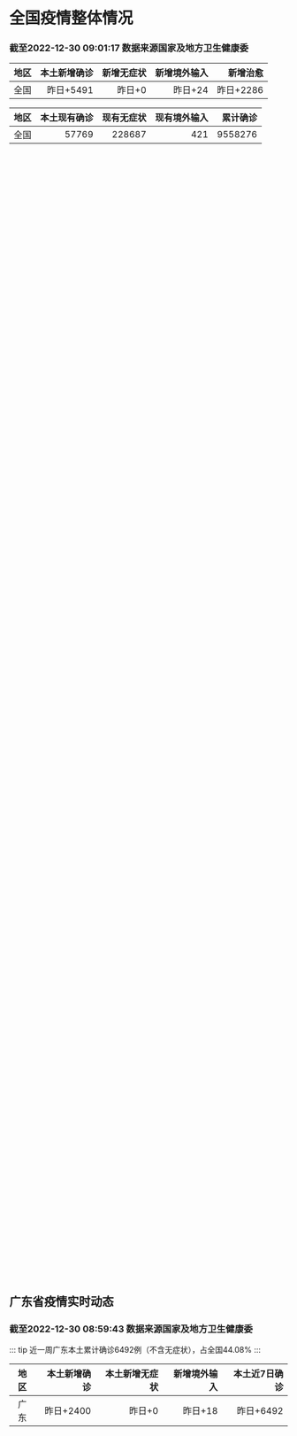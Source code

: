 
# 全国疫情整体情况
### 截至2022-12-30 09:01:17 数据来源国家及地方卫生健康委

|地区|本土新增确诊|新增无症状|新增境外输入|新增治愈|
|:--:|---:|---:|---:|---:|
|全国|昨日+5491|昨日+0|昨日+24|昨日+2286|

|地区|本土现有确诊|现有无症状|现有境外输入|累计确诊|
|:--:|---:|---:|---:|---:|
|全国|57769|228687|421|9558276|

<ChinaMap :dataList="dataList" :title="title"/>

<div id="chinaDayModify" style="width:100%;height:500px;margin-bottom:10px;"></div>
<div id="chinaAddHistoryData" style="width:100%;height:500px;margin-bottom:10px;"></div>
<div id="chinaNowHistoryData" style="width:100%;height:500px;margin-bottom:10px;"></div>
<div id="chinaTotalHistoryData" style="width:100%;height:500px;margin-bottom:10px;"></div>


## 广东省疫情实时动态
### 截至2022-12-30 08:59:43 数据来源国家及地方卫生健康委

::: tip 近一周广东本土累计确诊6492例（不含无症状），占全国44.08%
:::

|地区|本土新增确诊|本土新增无症状|新增境外输入|本土近7日确诊|
|:--:|---:|---:|---:|---:|
|广东|昨日+2400|昨日+0|昨日+18|昨日+6492|

<div id="guangdongModify" style="width:100%;height:500px;margin-bottom:10px;"></div>
<div id="guangdongTotalHistory" style="width:100%;height:500px;margin-bottom:10px;"></div>
<div id="guangzhouModifyHistory" style="width:100%;height:500px;margin-bottom:10px;"></div>


<script>
import * as echarts from 'echarts'
export default {
  data(){
    return {
      title: '新增本土确诊',
      dataList: [{name: '台湾', value: 0, addList: []},{name: '香港', value: 0, addList: []},{name: '广东', value: 2400, addList: [{name: '未公布来源', num: 2400},
]},{name: '湖北', value: 254, addList: [{name: '未公布来源', num: 254},
]},{name: '上海', value: 65, addList: [{name: '未公布来源', num: 65},
]},{name: '吉林', value: 0, addList: []},{name: '四川', value: 120, addList: [{name: '未公布来源', num: 120},
]},{name: '重庆', value: 331, addList: [{name: '未公布来源', num: 331},
]},{name: '海南', value: 2, addList: [{name: '未公布来源', num: 2},
]},{name: '福建', value: 520, addList: [{name: '未公布来源', num: 520},
]},{name: '河南', value: 35, addList: [{name: '未公布来源', num: 35},
]},{name: '内蒙古', value: 10, addList: [{name: '未公布来源', num: 10},
]},{name: '云南', value: 68, addList: [{name: '未公布来源', num: 68},
]},{name: '北京', value: 908, addList: [{name: '未公布来源', num: 908},
]},{name: '浙江', value: 25, addList: [{name: '未公布来源', num: 25},
]},{name: '陕西', value: 22, addList: [{name: '未公布来源', num: 22},
]},{name: '黑龙江', value: 21, addList: [{name: '未公布来源', num: 21},
]},{name: '山西', value: 141, addList: [{name: '未公布来源', num: 141},
]},{name: '山东', value: 26, addList: [{name: '未公布来源', num: 26},
]},{name: '湖南', value: 260, addList: [{name: '未公布来源', num: 260},
]},{name: '江苏', value: 0, addList: []},{name: '天津', value: 63, addList: [{name: '未公布来源', num: 63},
]},{name: '辽宁', value: 43, addList: [{name: '未公布来源', num: 43},
]},{name: '河北', value: 12, addList: [{name: '未公布来源', num: 12},
]},{name: '新疆', value: 10, addList: [{name: '未公布来源', num: 10},
]},{name: '广西', value: 41, addList: [{name: '未公布来源', num: 41},
]},{name: '江西', value: 76, addList: [{name: '未公布来源', num: 76},
]},{name: '澳门', value: 0, addList: []},{name: '贵州', value: 1, addList: [{name: '未公布来源', num: 1},
]},{name: '安徽', value: 4, addList: [{name: '未公布来源', num: 4},
]},{name: '甘肃', value: 0, addList: []},{name: '西藏', value: 0, addList: []},{name: '青海', value: 2, addList: [{name: '未公布来源', num: 2},
]},{name: '宁夏', value: 31, addList: [{name: '未公布来源', num: 31},
]},{name: '南海诸岛', value: 0, addList: []}]
    }
  },
  mounted () {
    const themeObj = {"color":["#2ec7c9","#b6a2de","#5ab1ef","#ffb980","#d87a80","#8d98b3","#e5cf0d","#97b552","#95706d","#dc69aa","#07a2a4","#9a7fd1","#588dd5","#f5994e","#c05050","#59678c","#c9ab00","#7eb00a","#6f5553","#c14089"],"backgroundColor":"rgba(0,0,0,0)","textStyle":{},"title":{"textStyle":{"color":"#008acd"},"subtextStyle":{"color":"#aaaaaa"}},"line":{"itemStyle":{"borderWidth":1},"lineStyle":{"width":2},"symbolSize":3,"symbol":"emptyCircle","smooth":true},"radar":{"itemStyle":{"borderWidth":1},"lineStyle":{"width":2},"symbolSize":3,"symbol":"emptyCircle","smooth":true},"bar":{"itemStyle":{"barBorderWidth":0,"barBorderColor":"#ccc"}},"pie":{"itemStyle":{"borderWidth":0,"borderColor":"#ccc"}},"scatter":{"itemStyle":{"borderWidth":0,"borderColor":"#ccc"}},"boxplot":{"itemStyle":{"borderWidth":0,"borderColor":"#ccc"}},"parallel":{"itemStyle":{"borderWidth":0,"borderColor":"#ccc"}},"sankey":{"itemStyle":{"borderWidth":0,"borderColor":"#ccc"}},"funnel":{"itemStyle":{"borderWidth":0,"borderColor":"#ccc"}},"gauge":{"itemStyle":{"borderWidth":0,"borderColor":"#ccc"}},"candlestick":{"itemStyle":{"color":"#d87a80","color0":"#2ec7c9","borderColor":"#d87a80","borderColor0":"#2ec7c9","borderWidth":1}},"graph":{"itemStyle":{"borderWidth":0,"borderColor":"#ccc"},"lineStyle":{"width":1,"color":"#aaaaaa"},"symbolSize":3,"symbol":"emptyCircle","smooth":true,"color":["#2ec7c9","#b6a2de","#5ab1ef","#ffb980","#d87a80","#8d98b3","#e5cf0d","#97b552","#95706d","#dc69aa","#07a2a4","#9a7fd1","#588dd5","#f5994e","#c05050","#59678c","#c9ab00","#7eb00a","#6f5553","#c14089"],"label":{"color":"#eeeeee"}},"map":{"itemStyle":{"areaColor":"#dddddd","borderColor":"#eeeeee","borderWidth":0.5},"label":{"color":"#d87a80"},"emphasis":{"itemStyle":{"areaColor":"rgba(254,153,78,1)","borderColor":"#444","borderWidth":1},"label":{"color":"rgb(100,0,0)"}}},"geo":{"itemStyle":{"areaColor":"#dddddd","borderColor":"#eeeeee","borderWidth":0.5},"label":{"color":"#d87a80"},"emphasis":{"itemStyle":{"areaColor":"rgba(254,153,78,1)","borderColor":"#444","borderWidth":1},"label":{"color":"rgb(100,0,0)"}}},"categoryAxis":{"axisLine":{"show":true,"lineStyle":{"color":"#008acd"}},"axisTick":{"show":true,"lineStyle":{"color":"#333"}},"axisLabel":{"show":true,"color":"#333"},"splitLine":{"show":false,"lineStyle":{"color":["#eee"]}},"splitArea":{"show":false,"areaStyle":{"color":["rgba(250,250,250,0.3)","rgba(200,200,200,0.3)"]}}},"valueAxis":{"axisLine":{"show":true,"lineStyle":{"color":"#008acd"}},"axisTick":{"show":true,"lineStyle":{"color":"#333"}},"axisLabel":{"show":true,"color":"#333"},"splitLine":{"show":true,"lineStyle":{"color":["#eee"]}},"splitArea":{"show":true,"areaStyle":{"color":["rgba(250,250,250,0.3)","rgba(200,200,200,0.3)"]}}},"logAxis":{"axisLine":{"show":true,"lineStyle":{"color":"#008acd"}},"axisTick":{"show":true,"lineStyle":{"color":"#333"}},"axisLabel":{"show":true,"color":"#333"},"splitLine":{"show":true,"lineStyle":{"color":["#eee"]}},"splitArea":{"show":true,"areaStyle":{"color":["rgba(250,250,250,0.3)","rgba(200,200,200,0.3)"]}}},"timeAxis":{"axisLine":{"show":true,"lineStyle":{"color":"#008acd"}},"axisTick":{"show":true,"lineStyle":{"color":"#333"}},"axisLabel":{"show":true,"color":"#333"},"splitLine":{"show":true,"lineStyle":{"color":["#eee"]}},"splitArea":{"show":false,"areaStyle":{"color":["rgba(250,250,250,0.3)","rgba(200,200,200,0.3)"]}}},"toolbox":{"iconStyle":{"borderColor":"#2ec7c9"},"emphasis":{"iconStyle":{"borderColor":"#18a4a6"}}},"legend":{"textStyle":{"color":"#333333"}},"tooltip":{"axisPointer":{"lineStyle":{"color":"#008acd","width":"1"},"crossStyle":{"color":"#008acd","width":"1"}}},"timeline":{"lineStyle":{"color":"#008acd","width":1},"itemStyle":{"color":"#008acd","borderWidth":1},"controlStyle":{"color":"#008acd","borderColor":"#008acd","borderWidth":0.5},"checkpointStyle":{"color":"#2ec7c9","borderColor":"#2ec7c9"},"label":{"color":"#008acd"},"emphasis":{"itemStyle":{"color":"#a9334c"},"controlStyle":{"color":"#008acd","borderColor":"#008acd","borderWidth":0.5},"label":{"color":"#008acd"}}},"visualMap":{"color":["#5ab1ef","#e0ffff"]},"dataZoom":{"backgroundColor":"rgba(47,69,84,0)","dataBackgroundColor":"#efefff","fillerColor":"rgba(182,162,222,0.2)","handleColor":"#008acd","handleSize":"100%","textStyle":{"color":"#333333"}},"markPoint":{"label":{"color":"#eeeeee"},"emphasis":{"label":{"color":"#eeeeee"}}}}

    echarts.registerTheme('dark', (themeObj))

    this.chartChDay = echarts.init(document.getElementById("chinaDayModify"), "dark")
,this.chartChAdd = echarts.init(document.getElementById("chinaAddHistoryData"), "dark")
,this.chartChNow = echarts.init(document.getElementById("chinaNowHistoryData"), "dark")
,this.chartChTotal = echarts.init(document.getElementById("chinaTotalHistoryData"), "dark")
,this.chartGdMod = echarts.init(document.getElementById("guangdongModify"), "dark")
,this.chartGdTotal = echarts.init(document.getElementById("guangdongTotalHistory"), "dark")
,this.chartGzMod = echarts.init(document.getElementById("guangzhouModifyHistory"), "dark")


    const option_gd_mod = {
      title: {
        text: '广东疫情新增趋势（人）'
      },
      tooltip: {
        trigger: 'axis',
        axisPointer: {
          type: 'cross',
          label: {
            backgroundColor: '#6a7985'
          }
        }
      },
      legend: {
        top: 20,
        data: [{name: '本土新增确诊',icon: 'rect'}, {name: '本土新增无症状',icon: 'rect'},{name: '新增境外输入',icon: 'rect'}]
      },
      grid: {
        left: '3%',
        right: '4%',
        bottom: '3%',
        containLabel: true
      },
      toolbox: {
        feature: {
          saveAsImage: {}
        }
      },
      xAxis: {
        type: 'category',
        boundaryGap: false,
        data: ["11.01","11.02","11.03","11.04","11.05","11.06","11.07","11.08","11.09","11.10","11.11","11.12","11.13","11.14","11.15","11.16","11.17","11.18","11.19","11.20","11.21","11.22","11.23","11.24","11.25","11.26","11.27","11.28","11.29","11.30","12.01","12.02","12.03","12.04","12.05","12.06","12.07","12.08","12.09","12.10","12.11","12.12","12.13","12.14","12.15","12.16","12.17","12.18","12.19","12.20","12.21","12.22","12.23","12.24","12.25","12.26","12.27","12.28","12.29",]
      },
      yAxis: {
        type: 'value'
      },
      series: [
        {
          name: '本土新增确诊',
          type: 'line',
          areaStyle: {},
          emphasis: {
            focus: 'series'
          },
          data: [125,103,195,219,252,224,319,592,500,546,760,727,707,586,564,1246,1338,1102,1157,984,781,860,1791,892,991,1386,1347,1168,1518,1599,1782,1666,1868,1686,2120,1719,1437,1391,1115,735,879,775,1044,857,1065,990,915,846,1075,1171,1325,1599,1737,1384,1182,1976,2233,2239,2400,]
        },
        {
          name: '本土新增无症状',
          type: 'line',
          areaStyle: {},
          emphasis: {
            focus: 'series'
          },
          data: [298,356,470,669,1330,1882,2330,2611,2507,2461,2996,3541,3941,5047,6215,8576,9110,8535,8381,8101,8241,7951,7505,7584,7405,7705,7761,7725,7236,6315,6010,5053,4785,4816,3421,3200,2713,1989,1819,1791,1468,1264,1817,0,0,0,0,0,0,0,0,0,0,0,0,0,0,0,0,]
        },
        {
          name: '新增境外输入',
          type: 'line',
          areaStyle: {},
          emphasis: {
            focus: 'series'
          },
          data: [10,12,13,9,21,10,12,16,14,23,9,15,19,19,24,10,20,13,21,38,35,23,19,23,25,23,24,19,11,12,16,12,14,17,15,15,14,12,10,27,21,22,5,17,17,13,17,31,36,18,47,41,6,11,5,22,82,4,18,]
        }
      ]
    };

    const option_gd_total = {
      title: {
        text: '广东疫情概览（人）'
      },
      tooltip: {
        trigger: 'axis',
        axisPointer: {
          type: 'cross',
          label: {
            backgroundColor: '#6a7985'
          }
        }
      },
      legend: {
        top: 20,
        data: [{name: '累计确诊',icon: 'rect'},{name: '累计治愈',icon: 'rect'}]
      },
      grid: {
        left: '3%',
        right: '4%',
        bottom: '3%',
        containLabel: true
      },
      toolbox: {
        feature: {
          saveAsImage: {}
        }
      },
      xAxis: {
        type: 'category',
        boundaryGap: false,
        data: ["11.01","11.02","11.03","11.04","11.05","11.06","11.07","11.08","11.09","11.10","11.11","11.12","11.13","11.14","11.15","11.16","11.17","11.18","11.19","11.20","11.21","11.22","11.23","11.24","11.25","11.26","11.27","11.28","11.29","11.30","12.01","12.02","12.03","12.04","12.05","12.06","12.07","12.08","12.09","12.10","12.11","12.12","12.13","12.14","12.15","12.16","12.17","12.18","12.19","12.20","12.21","12.22","12.23","12.24","12.25","12.26","12.27","12.28","12.29",]
      },
      yAxis: {
        type: 'value'
      },
      series: [
        {
          name: '累计确诊',
          type: 'line',
          areaStyle: {},
          emphasis: {
            focus: 'series'
          },
          data: [12268,12383,12591,12819,13092,13336,13657,14264,14779,15348,16117,16859,17585,18190,18778,20034,21392,22507,23685,24707,25523,26406,28216,29131,30147,31556,32927,34114,35643,37254,38666,40344,42226,43929,46450,48187,49638,51041,52166,52928,53828,54625,55674,56548,57630,58633,59565,60442,61553,62742,64114,65754,67497,68892,70079,72077,74392,76635,79053,]
        },
        {
          name: '累计治愈',
          type: 'line',
          areaStyle: {},
          emphasis: {
            focus: 'series'
          },
          data: [10298,10298,10298,10298,10298,10298,10298,11470,11470,11470,11470,11470,11470,11470,11470,11470,11470,11470,11470,11470,11470,11470,11470,11470,11470,11470,11470,11470,22472,22472,24794,24794,24794,24794,24794,24794,24794,24794,24794,24794,24794,24794,24794,24794,24794,24794,24794,24794,24794,51366,51366,51366,51366,51366,51366,51366,51366,51366,51366,]
        }
      ]
    };

    const option_gz_mod = {
      title: {
        text: '广州疫情新增趋势（人）'
      },
      tooltip: {
        trigger: 'axis',
        axisPointer: {
          type: 'cross',
          label: {
            backgroundColor: '#6a7985'
          }
        }
      },
      legend: {
        top: 20,
        data: [{name: '本土新增确诊',icon: 'rect'},{name: '本土新增无症状',icon: 'rect'}]
      },
      grid: {
        left: '3%',
        right: '4%',
        bottom: '3%',
        containLabel: true
      },
      toolbox: {
        feature: {
          saveAsImage: {}
        }
      },
      xAxis: {
        type: 'category',
        boundaryGap: false,
        data: ["1101","1102","1103","1104","1105","1106","1107","1108","1109","1110","1111","1112","1113","1114","1115","1116","1117","1118","1119","1120","1121","1122","1123","1124","1125","1126","1127","1128","1129","1130","1201","1202","1203","1204","1205","1206","1207","1208","1209","1210","1211","1212","1213","1214","1215","1216","1217","1218","1219","1220","1221","1222","1223","1224","1225",]
      },
      yAxis: {
        type: 'value'
      },
      series: [
        {
          name: '本土新增确诊',
          type: 'line',
          areaStyle: {},
          emphasis: {
            focus: 'series'
          },
          data: [85,83,149,168,183,158,232,478,423,466,694,662,656,552,509,1189,1241,983,1050,882,681,722,1645,734,824,1177,1129,959,1236,1313,1468,1201,1197,1044,1505,1233,1042,968,591,286,432,366,554,370,505,451,403,374,537,564,546,0,0,0,0,]
        },
        {
          name: '本土新增无症状',
          type: 'line',
          areaStyle: {},
          emphasis: {
            focus: 'series'
          },
          data: [253,323,430,635,1259,1813,2263,2546,2430,2358,2921,3464,3876,4977,6138,8486,8989,8444,8234,7885,7957,7735,7192,7267,7058,7266,7166,6993,6454,5629,5185,4096,3771,3663,2262,2090,1640,1005,804,817,599,434,741,0,0,0,0,0,0,0,0,0,0,0,0,]
        }
      ]
    };

    const option_ch_day  = {
      series: [
        {
          type: 'treemap',
          data: [
            {
              name: '本土新增确诊昨日+5491',
              value: 5491,
            },
            {
              name: '新增无症状昨日+0',
              value: 1,
            },
            {
              name: '新增境外输入昨日+24',
              value: 24,
            },
            {
              name: '新增治愈昨日+2286',
              value: 2286,
            },
          ]
        }
      ]
    };

    const option_ch_add = {
      title: {
        text: '新增疫情整体走势'
      },
      tooltip: {
        trigger: 'axis',
        axisPointer: {
          type: 'cross',
          label: {
            backgroundColor: '#6a7985'
          }
        }
      },
      legend: {
        top: 20,
        data: [{name: '本土确诊',icon: 'rect'}, {name: '无症状感染',icon: 'rect'},{name: '新增境外输入',icon: 'rect'}]
      },
      grid: {
        left: '3%',
        right: '4%',
        bottom: '3%',
        containLabel: true
      },
      toolbox: {
        feature: {
          saveAsImage: {}
        }
      },
      xAxis: {
        type: 'category',
        boundaryGap: false,
        data: ["10.30","10.31","11.01","11.02","11.03","11.04","11.05","11.06","11.07","11.08","11.09","11.10","11.11","11.12","11.13","11.14","11.15","11.16","11.17","11.18","11.19","11.20","11.21","11.22","11.23","11.24","11.25","11.26","11.27","11.28","11.29","11.30","12.01","12.02","12.03","12.04","12.05","12.06","12.07","12.08","12.09","12.10","12.11","12.12","12.13","12.14","12.15","12.16","12.17","12.18","12.19","12.20","12.21","12.22","12.23","12.24","12.25","12.26","12.27","12.28","12.29",]
      },
      yAxis: {
        type: 'value'
      },
      series: [
        {
          name: '本土确诊',
          type: 'line',
          areaStyle: {},
          emphasis: {
            focus: 'series'
          },
          data: [479,498,409,531,704,596,526,535,843,1294,1133,1150,1452,1675,1747,1621,1568,2328,2276,2055,2204,2277,2145,2641,3927,3041,3405,3648,3748,3561,4236,4080,4233,3933,4168,4247,4988,4351,4031,3588,3034,2270,2171,2270,2249,1944,2091,2229,2028,1918,2656,3049,2966,3696,4103,2940,2637,4388,5136,5080,5491,]
        },
        {
          name: '无症状感染',
          type: 'line',
          areaStyle: {},
          emphasis: {
            focus: 'series'
          },
          data: [2220,2221,2346,2669,3167,3063,3894,4961,6632,6882,7691,9385,10351,13086,14325,16151,18491,20804,22853,22208,22011,24547,25754,26242,27517,29654,31504,35858,36304,34860,33376,31720,30539,28894,27433,25477,22859,20764,17134,13004,10551,8327,6455,5181,0,0,0,0,0,0,0,0,0,0,0,0,0,0,0,0,0,]
        },
        {
          name: '新增境外输入',
          type: 'line',
          areaStyle: {},
          emphasis: {
            focus: 'series'
          },
          data: [42,49,56,50,53,61,62,34,47,52,52,59,52,36,47,40,55,60,86,82,63,88,80,78,83,62,69,61,74,63,52,70,45,55,45,71,58,58,48,49,48,68,69,45,42,56,66,57,69,77,66,52,64,65,25,43,31,48,95,22,24,]
        }
      ]
    };

    const option_ch_now = {
      title: {
        text: '现有疫情整体走势'
      },
      tooltip: {
        trigger: 'axis',
        axisPointer: {
          type: 'cross',
          label: {
            backgroundColor: '#6a7985'
          }
        }
      },
      legend: {
        top: 20,
        data: [{name: '本土确诊',icon: 'rect'}, {name: '无症状感染',icon: 'rect'},{name: '新增境外输入',icon: 'rect'}]
      },
      grid: {
        left: '3%',
        right: '4%',
        bottom: '3%',
        containLabel: true
      },
      toolbox: {
        feature: {
          saveAsImage: {}
        }
      },
      xAxis: {
        type: 'category',
        boundaryGap: false,
        data: ["10.30","10.31","11.01","11.02","11.03","11.04","11.05","11.06","11.07","11.08","11.09","11.10","11.11","11.12","11.13","11.14","11.15","11.16","11.17","11.18","11.19","11.20","11.21","11.22","11.23","11.24","11.25","11.26","11.27","11.28","11.29","11.30","12.01","12.02","12.03","12.04","12.05","12.06","12.07","12.08","12.09","12.10","12.11","12.12","12.13","12.14","12.15","12.16","12.17","12.18","12.19","12.20","12.21","12.22","12.23","12.24","12.25","12.26","12.27","12.28","12.29",]
      },
      yAxis: {
        type: 'value'
      },
      series: [
        {
          name: '本土确诊',
          type: 'line',
          areaStyle: {},
          emphasis: {
            focus: 'series'
          },
          data: [3751,4101,4324,4641,5070,5473,5792,6113,6742,7801,8635,9385,10387,11647,12855,13935,14820,16631,17901,19102,20202,21550,22606,23923,26090,27429,28985,30646,32348,33190,34851,36571,38012,38648,39571,40008,41882,42366,42724,42640,41065,38903,37461,35849,34830,34288,34283,33888,34193,34808,35509,36636,37295,38884,41265,43449,45397,48154,51406,54566,57769,]
        },
        {
          name: '无症状感染',
          type: 'line',
          areaStyle: {},
          emphasis: {
            focus: 'series'
          },
          data: [527,537,530,523,527,530,532,504,502,512,520,530,532,528,534,538,525,541,576,607,627,660,690,707,723,735,760,764,781,777,765,776,736,710,657,625,599,589,542,518,494,488,507,491,444,412,424,446,460,490,467,475,475,471,434,419,406,396,445,435,421,]
        },
        {
          name: '新增境外输入',
          type: 'line',
          areaStyle: {},
          emphasis: {
            focus: 'series'
          },
          data: [17538,19036,20631,22423,24734,26924,30018,34158,39861,45493,51292,59141,67715,79170,91603,105362,120524,136643,154412,172048,188616,207376,226934,245895,264312,281195,299495,318626,340796,360424,375154,386771,394333,394150,389264,382512,369357,354890,340392,320318,294934,272508,249168,228687,228687,228687,228687,228687,228687,228687,228687,228687,228687,228687,228687,228687,228687,228687,228687,228687,228687,]
        }
      ]
    };

    const option_ch_total = {
      title: {
        text: '累计疫情整体走势'
      },
      tooltip: {
        trigger: 'axis',
        axisPointer: {
          type: 'cross',
          label: {
            backgroundColor: '#6a7985'
          }
        }
      },
      legend: {
        top: 20,
        data: [{name: '确诊(含港澳台)', con: 'rect'}, {name: '死亡(含港澳台)',icon: 'rect'}]
      },
      grid: {
        left: '3%',
        right: '4%',
        bottom: '3%',
        containLabel: true
      },
      toolbox: {
        feature: {
          saveAsImage: {}
        }
      },
      xAxis: {
        type: 'category',
        boundaryGap: false,
        data: ["10.30","10.31","11.01","11.02","11.03","11.04","11.05","11.06","11.07","11.08","11.09","11.10","11.11","11.12","11.13","11.14","11.15","11.16","11.17","11.18","11.19","11.20","11.21","11.22","11.23","11.24","11.25","11.26","11.27","11.28","11.29","11.30","12.01","12.02","12.03","12.04","12.05","12.06","12.07","12.08","12.09","12.10","12.11","12.12","12.13","12.14","12.15","12.16","12.17","12.18","12.19","12.20","12.21","12.22","12.23","12.24","12.25","12.26","12.27","12.28","12.29",]
      },
      yAxis: {
        type: 'value'
      },
      series: [
        {
          name: '确诊(含港澳台)',
          type: 'line',
          areaStyle: {},
          emphasis: {
            focus: 'series'
          },
          data: [8385213,8409023,8444367,8478830,8510115,8538758,8565587,8591083,8609153,8635852,8662662,8686925,8709454,8731122,8752310,8771347,8792321,8818365,8841863,8862956,8882454,8901981,8917011,8938818,8961750,8981987,9000592,9018455,9036539,9051741,9074256,9074256,9074256,9074256,9074256,9074256,9190921,9212751,9212751,9212751,9212751,9293435,9293435,9326304,9326304,9326304,9326304,9326304,9326304,9326304,9326304,9326304,9326304,9326304,9558276,9558276,9558276,9558276,9558276,9558276,9558276,]
        },
        {
          name: '死亡(含港澳台)',
          type: 'line',
          areaStyle: {},
          emphasis: {
            focus: 'series'
          },
          data: [26823,26823,26823,26823,26823,26823,26823,26823,28900,28939,28939,28939,28939,28939,28939,28939,28939,28939,28939,28939,28939,28939,28939,28939,28939,28939,28939,28939,28939,28939,28939,28939,28939,28939,28939,28939,28939,28939,28939,28939,28939,28939,28939,28939,28939,28939,28939,28939,28939,28939,28939,28939,28939,28939,28939,28939,28939,28939,28939,28939,28939,]
        }
      ]
    };

    this.chartGdMod.setOption(option_gd_mod);
    this.chartGdTotal.setOption(option_gd_total);
    this.chartGzMod.setOption(option_gz_mod);
    this.chartChDay.setOption(option_ch_day);
    this.chartChAdd.setOption(option_ch_add);
    this.chartChNow.setOption(option_ch_now);
    this.chartChTotal.setOption(option_ch_total);

    window.onresize = () => {
      this.chartGdMod.resize()
      this.chartGdTotal.resize()
      this.chartGzMod.resize()
      this.chartChDay.resize()
      this.chartChAdd.resize()
      this.chartChNow.resize()
      this.chartChTotal.resize()
    }
  }
}
</script>

## 广东省各地区疫情情况

::: danger 0个中高风险地区
:::

|地区|本土新增确诊|本土新增无症状|本土近7日确诊|中高风险地区|
|:--:|---:|---:|---:|---:|
|未公布来源|+2400|0|0|0|
|广州|0|0|+3023|0|
|汕头|0|0|+514|0|
|深圳|0|0|+480|0|
|云浮|0|0|+320|0|
|惠州|0|0|+302|0|
|佛山|0|0|+258|0|
|潮州|0|0|+253|0|
|中山|0|0|+210|0|
|珠海|0|0|+207|0|
|阳江|0|0|+195|0|
|湛江|0|0|+139|0|
|茂名|0|0|+120|0|
|江门|0|0|+111|0|
|肇庆|0|0|+69|0|
|梅州|0|0|+62|0|
|韶关|0|0|+61|0|
|汕尾|0|0|+55|0|
|清远|0|0|+43|0|
|东莞|0|0|+35|0|
|河源|0|0|+19|0|
|揭阳|0|0|+16|0|


## 广东疫情热点动态

  
### 12-29 23:25
::: tip “黑市”价格过万！辉瑞新冠药被疯抢，记者实探深圳医院…更多新冠治疗药物在路上
随着感染患者持续增加，新冠治疗药物的需求持续上升。其中，辉瑞新冠特效药Paxlovid作为最受关注的新冠口服抗病毒药，“黑市”价格过万却仍是一药难求。Paxlovid要不要买？怎么买？还有哪些替代选择...

信息来源：证券时报

[阅读全文](https://h5.baike.qq.com/mobile/landing.html?docid=20221229A09PSR00&isNews=1&adtag=wxjk.yqssc.yqdt)
:::

### 12-29 14:13
::: tip 嘉应制药：公司多款产品入选广东省新冠病毒感染者重点用药监管目录
嘉应制药12月29日在互动平台表示，根据《广东省新冠病毒感染者重点用药监管目录》，公司产品中入选的包括：橘红痰咳颗粒、双料喉风含片、双料喉风散、通宣理肺丸、重感灵片。面对疫情，公司从管理层到各部门员工...

信息来源：界面新闻

[阅读全文](https://h5.baike.qq.com/mobile/landing.html?docid=20221229A03Y9200&isNews=1&adtag=wxjk.yqssc.yqdt)
:::

### 12-29 10:02
::: tip 守护“一老一小”！珠海进一步落实新冠科学精准防控政策
  随着珠海市进一步落实新冠科学精准防控政策，“一老一小”成为医疗关注的重点。12月21日，珠海市卫生健康局党委书记、局长徐超龙，香洲区副区长苗奇峰走访珠海市养老中心，视察指导中心抗疫工作；珠海市人民...

信息来源：南方PLUS

[阅读全文](https://h5.baike.qq.com/mobile/landing.html?docid=20221229A01HYO00&isNews=1&adtag=wxjk.yqssc.yqdt)
:::

### 12-29 07:52
::: tip 新冠疫苗“第4针”深圳开打，三类人群应进行第二剂次加强针
记者12月28日从市卫健委获悉，新冠疫苗“第4针”深圳开打。现阶段，在第一剂次加强针基础上，主要有三类人群应进行第二剂次加强针：感染高风险人群、60岁以上老年人群以及具有较严重基础性疾病和免疫力低下人...

信息来源：深圳特区报

[阅读全文](https://h5.baike.qq.com/mobile/landing.html?docid=20221229A00NOS00&isNews=1&adtag=wxjk.yqssc.yqdt)
:::

### 12-28 16:39
::: tip 入境防疫隔离即将取消，三位亲历者讲述“回国路之变”
12月26日晚间，国务院联防联控机制印发《关于对新型冠状病毒感染实施“乙类乙管”的总体方案》。其中提出，优化中外人员往来管理，取消入境后全员核酸检测和集中隔离，取消“五个一”及客座率限制等国际客运航班...

信息来源：封面新闻

[阅读全文](https://h5.baike.qq.com/mobile/landing.html?docid=20221228A055QT00&isNews=1&adtag=wxjk.yqssc.yqdt)
:::

### 12-28 00:11
::: tip 避免“扑空”！阳江三大市级医院核酸检测均实行限号
  12月26日、27日，阳江市人民医院、阳江市公共卫生医院、阳江市妇幼保健院先后发布通告，对核酸检测服务进行调整，设置每日检测上限。请有需要的市民注意，以免“扑空”。  阳江市人民医院：  网上预约...

信息来源：南方PLUS

[阅读全文](https://h5.baike.qq.com/mobile/landing.html?docid=20221228A003O200&isNews=1&adtag=wxjk.yqssc.yqdt)
:::

### 12-27 23:03
::: tip 阳江市妇幼保健院：核酸检测实行限号，每天最高600人次
  阳江市妇幼保健院12月27日晚对外发布通告：根据当前疫情防控相关要求，结合该院实验室核酸检测服务能力，并确保检测人群核酸检测结果及时出具，防止群众排队导致交叉感染，2022年12月28日起，阳江市...

信息来源：南方PLUS

[阅读全文](https://h5.baike.qq.com/mobile/landing.html?docid=20221227A093IX00&isNews=1&adtag=wxjk.yqssc.yqdt)
:::

### 12-27 23:00
::: tip 福田汽车：疫情不会影响订单交付
福田汽车12月27日在互动平台上称，疫情不会影响订单交付。...

信息来源：界面新闻

[阅读全文](https://h5.baike.qq.com/mobile/landing.html?docid=20221227A0935100&isNews=1&adtag=wxjk.yqssc.yqdt)
:::

### 12-27 19:03
::: tip 新冠病毒疫苗“第四针”来了！广州公卫专家说这样选疫苗效果更好
    12月26日上午，广州市天河区冼村街道马场新冠疫苗接种点开始接种第二剂次加强免疫针。对于“第四针”疫苗的选择，享受国务院特殊津贴、广东省预防医学会咨询专家王鸣优先推荐序贯加强免疫，也就是说，前...

信息来源：南方PLUS

[阅读全文](https://h5.baike.qq.com/mobile/landing.html?docid=20221227A06ZQ500&isNews=1&adtag=wxjk.yqssc.yqdt)
:::

### 12-27 19:03
::: tip 茂名石化：开足马力，全力保障防疫物资原材料供应
  日前，针对近期防疫抗原试剂盒、口罩等物资供应紧张局面，茂名石化积极行动，快速反应，及时转产熔喷料、抗原试剂盒用料，全力做好防疫物资原材料保供工作。      12月13日，茂名石化快速响应市场需求...

信息来源：南方PLUS

[阅读全文](https://h5.baike.qq.com/mobile/landing.html?docid=20221227A06ZQR00&isNews=1&adtag=wxjk.yqssc.yqdt)
:::


## 广州疫情热点动态

  
### 12-29 23:25
::: tip “黑市”价格过万！辉瑞新冠药被疯抢，记者实探深圳医院…更多新冠治疗药物在路上
随着感染患者持续增加，新冠治疗药物的需求持续上升。其中，辉瑞新冠特效药Paxlovid作为最受关注的新冠口服抗病毒药，“黑市”价格过万却仍是一药难求。Paxlovid要不要买？怎么买？还有哪些替代选择...

信息来源：证券时报

[阅读全文](https://h5.baike.qq.com/mobile/landing.html?docid=20221229A09PSR00&isNews=1&adtag=wxjk.yqssc.yqdt)
:::

### 12-29 14:13
::: tip 嘉应制药：公司多款产品入选广东省新冠病毒感染者重点用药监管目录
嘉应制药12月29日在互动平台表示，根据《广东省新冠病毒感染者重点用药监管目录》，公司产品中入选的包括：橘红痰咳颗粒、双料喉风含片、双料喉风散、通宣理肺丸、重感灵片。面对疫情，公司从管理层到各部门员工...

信息来源：界面新闻

[阅读全文](https://h5.baike.qq.com/mobile/landing.html?docid=20221229A03Y9200&isNews=1&adtag=wxjk.yqssc.yqdt)
:::

### 12-29 10:02
::: tip 守护“一老一小”！珠海进一步落实新冠科学精准防控政策
  随着珠海市进一步落实新冠科学精准防控政策，“一老一小”成为医疗关注的重点。12月21日，珠海市卫生健康局党委书记、局长徐超龙，香洲区副区长苗奇峰走访珠海市养老中心，视察指导中心抗疫工作；珠海市人民...

信息来源：南方PLUS

[阅读全文](https://h5.baike.qq.com/mobile/landing.html?docid=20221229A01HYO00&isNews=1&adtag=wxjk.yqssc.yqdt)
:::

### 12-29 07:52
::: tip 新冠疫苗“第4针”深圳开打，三类人群应进行第二剂次加强针
记者12月28日从市卫健委获悉，新冠疫苗“第4针”深圳开打。现阶段，在第一剂次加强针基础上，主要有三类人群应进行第二剂次加强针：感染高风险人群、60岁以上老年人群以及具有较严重基础性疾病和免疫力低下人...

信息来源：深圳特区报

[阅读全文](https://h5.baike.qq.com/mobile/landing.html?docid=20221229A00NOS00&isNews=1&adtag=wxjk.yqssc.yqdt)
:::

### 12-28 16:39
::: tip 入境防疫隔离即将取消，三位亲历者讲述“回国路之变”
12月26日晚间，国务院联防联控机制印发《关于对新型冠状病毒感染实施“乙类乙管”的总体方案》。其中提出，优化中外人员往来管理，取消入境后全员核酸检测和集中隔离，取消“五个一”及客座率限制等国际客运航班...

信息来源：封面新闻

[阅读全文](https://h5.baike.qq.com/mobile/landing.html?docid=20221228A055QT00&isNews=1&adtag=wxjk.yqssc.yqdt)
:::

### 12-28 00:11
::: tip 避免“扑空”！阳江三大市级医院核酸检测均实行限号
  12月26日、27日，阳江市人民医院、阳江市公共卫生医院、阳江市妇幼保健院先后发布通告，对核酸检测服务进行调整，设置每日检测上限。请有需要的市民注意，以免“扑空”。  阳江市人民医院：  网上预约...

信息来源：南方PLUS

[阅读全文](https://h5.baike.qq.com/mobile/landing.html?docid=20221228A003O200&isNews=1&adtag=wxjk.yqssc.yqdt)
:::

### 12-27 23:03
::: tip 阳江市妇幼保健院：核酸检测实行限号，每天最高600人次
  阳江市妇幼保健院12月27日晚对外发布通告：根据当前疫情防控相关要求，结合该院实验室核酸检测服务能力，并确保检测人群核酸检测结果及时出具，防止群众排队导致交叉感染，2022年12月28日起，阳江市...

信息来源：南方PLUS

[阅读全文](https://h5.baike.qq.com/mobile/landing.html?docid=20221227A093IX00&isNews=1&adtag=wxjk.yqssc.yqdt)
:::

### 12-27 23:00
::: tip 福田汽车：疫情不会影响订单交付
福田汽车12月27日在互动平台上称，疫情不会影响订单交付。...

信息来源：界面新闻

[阅读全文](https://h5.baike.qq.com/mobile/landing.html?docid=20221227A0935100&isNews=1&adtag=wxjk.yqssc.yqdt)
:::

### 12-27 19:03
::: tip 新冠病毒疫苗“第四针”来了！广州公卫专家说这样选疫苗效果更好
    12月26日上午，广州市天河区冼村街道马场新冠疫苗接种点开始接种第二剂次加强免疫针。对于“第四针”疫苗的选择，享受国务院特殊津贴、广东省预防医学会咨询专家王鸣优先推荐序贯加强免疫，也就是说，前...

信息来源：南方PLUS

[阅读全文](https://h5.baike.qq.com/mobile/landing.html?docid=20221227A06ZQ500&isNews=1&adtag=wxjk.yqssc.yqdt)
:::

### 12-27 19:03
::: tip 茂名石化：开足马力，全力保障防疫物资原材料供应
  日前，针对近期防疫抗原试剂盒、口罩等物资供应紧张局面，茂名石化积极行动，快速反应，及时转产熔喷料、抗原试剂盒用料，全力做好防疫物资原材料保供工作。      12月13日，茂名石化快速响应市场需求...

信息来源：南方PLUS

[阅读全文](https://h5.baike.qq.com/mobile/landing.html?docid=20221227A06ZQR00&isNews=1&adtag=wxjk.yqssc.yqdt)
:::

